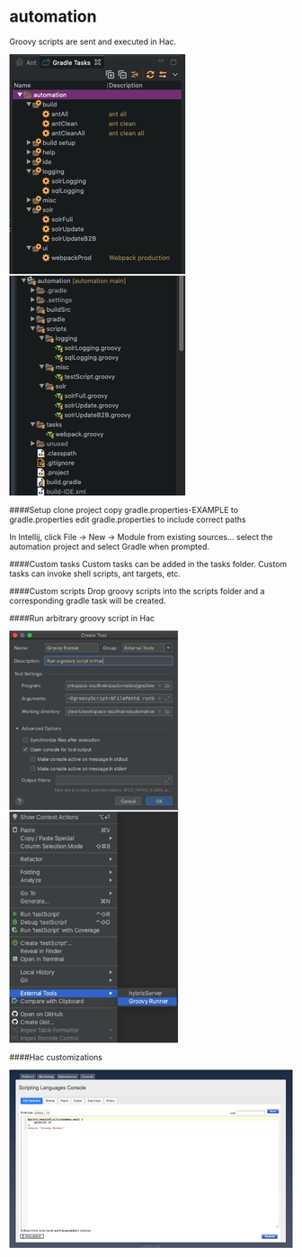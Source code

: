 # automation

Groovy scripts are sent and executed in Hac.

<p float="left">
<img src="https://github.com/joebodo/automation/raw/main/.assets/tasks.jpg?raw=true" width="313" height="390">
<img src="https://github.com/joebodo/automation/raw/main/.assets/scripts.jpg?raw=true" width="313" height="390">
</p>

####Setup
clone project
copy gradle.properties-EXAMPLE to gradle.properties
edit gradle.properties to include correct paths

In Intellij, click File -> New -> Module from existing sources...
select the automation project and select Gradle when prompted.

####Custom tasks
Custom tasks can be added in the tasks folder. Custom tasks can invoke shell scripts, ant targets, etc.

####Custom scripts
Drop groovy scripts into the scripts folder and a corresponding gradle task will be created.

####Run arbitrary groovy script in Hac
<p float="left">
<img src="https://github.com/joebodo/automation/raw/main/.assets/iTool.jpg?raw=true" width="300" height="318">
<img src="https://github.com/joebodo/automation/raw/main/.assets/iRun.jpg?raw=true" width="300" height="410">
</p>

####Hac customizations

<img src="https://github.com/joebodo/automation/raw/main/.assets/hac.jpg?raw=true" width="530" height="316">

